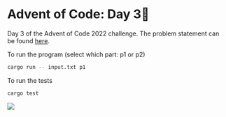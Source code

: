 # Advent of Code: Day 3🎄

Day 3 of the Advent of Code 2022 challenge. The problem statement can be found [here](https://adventofcode.com/2022/day/3).

To run the program (select which part: p1 or p2)
```bash
cargo run -- input.txt p1
```

To run the tests
```bash
cargo test
```

![](https://giphy.com/clips/bestfriends-best-friends-adopt-animal-adoption-FaHOtxa23Tb4wtygMg)
